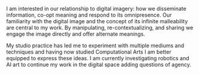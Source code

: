 I am interested in our relationship to digital imagery: how we disseminate information, co-opt meaning and respond to its omnipresence. Our familiarity with the digital image and the concept of its infinite malleability are central to my work. By manipulating, re-contextualizing, and sharing we engage the image directly and offer alternate meanings.My studio practice has led me to experiment with multiple mediums and techniques and having now studied Computational Arts I am better equipped to express these ideas. I am currently investigating robotics and AI art to continue my work in the digital space adding questions of agency.